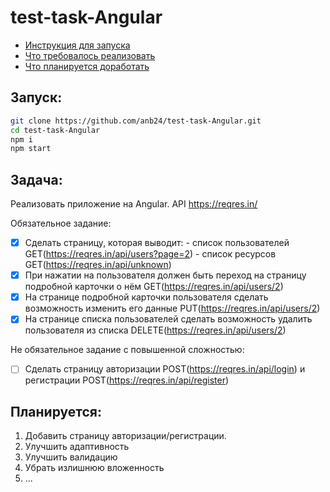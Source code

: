 # test-task-Angular

- [Инструкция для запуска](#запуск)
- [Что требовалось реализовать](#задача)
- [Что планируется доработать](#планируется)



## Запуск:

```bash
git clone https://github.com/anb24/test-task-Angular.git
cd test-task-Angular
npm i
npm start
```





## Задача:

Реализовать приложение на Angular. API https://reqres.in/

Обязательное задание:
- [x] Сделать страницу, которая выводит:
      - список пользователей GET(https://reqres.in/api/users?page=2)
      - список ресурсов GET(https://reqres.in/api/unknown)
- [x] При нажатии на пользователя должен быть переход на страницу подробной карточки о нём GET(https://reqres.in/api/users/2)
- [x] На странице подробной карточки пользователя сделать возможность изменить его данные PUT(https://reqres.in/api/users/2)
- [x] На странице списка пользователей сделать возможность удалить пользователя из списка DELETE(https://reqres.in/api/users/2)

Не обязательное задание с повышенной сложностью:
- [ ] Сделать страницу авторизации POST(https://reqres.in/api/login) и регистрации POST(https://reqres.in/api/register)





## Планируется:

1) Добавить страницу авторизации/регистрации.
2) Улучшить адаптивность
3) Улучшить валидацию
4) Убрать излишнюю вложенность
5) ...
